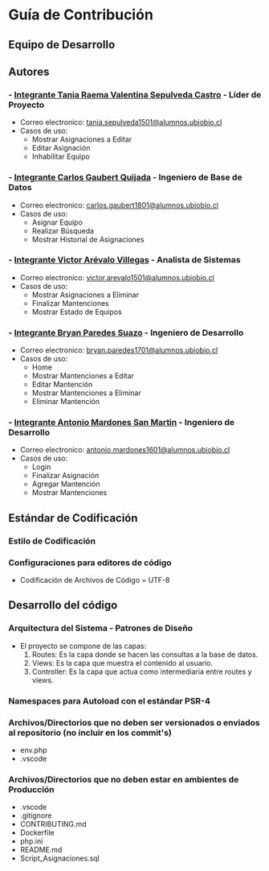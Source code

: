 # Guía de Contribución

## Equipo de Desarrollo

## Autores
### - [Integrante Tania Raema Valentina Sepulveda Castro](@19364443-0) - Líder de Proyecto
- Correo electronico: tania.sepulveda1501@alumnos.ubiobio.cl
- Casos de uso: 
    - Mostrar Asignaciones a Editar
    - Editar Asignación
    - Inhabilitar Equipo

### - [Integrante Carlos Gaubert Quijada](@18685588-4) - Ingeniero de Base de Datos
- Correo electronico: carlos.gaubert1801@alumnos.ubiobio.cl
- Casos de uso:
    - Asignar Equipo
    - Realizar Búsqueda
    - Mostrar Historial de Asignaciones

### - [Integrante Victor Arévalo Villegas](@19663060-0) - Analista de Sistemas
- Correo electronico: victor.arevalo1501@alumnos.ubiobio.cl
- Casos de uso:
    - Mostrar Asignaciones a Eliminar
    - Finalizar Mantenciones
    - Mostrar Estado de Equipos

### - [Integrante Bryan Paredes Suazo](@19595932-3) - Ingeniero de Desarrollo
- Correo electronico: bryan.paredes1701@alumnos.ubiobio.cl
- Casos de uso:
    - Home
    - Mostrar Mantenciones a Editar
    - Editar Mantención
    - Mostrar Mantenciones a Eliminar
    - Eliminar Mantención

### - [Integrante Antonio Mardones San Martin](@19906834-2) - Ingeniero de Desarrollo
- Correo electronico: antonio.mardones1601@alumnos.ubiobio.cl
- Casos de uso:
    - Login
    - Finalizar Asignación
    - Agregar Mantención
    - Mostrar Mantenciones

## Estándar de Codificación

### Estilo de Codificación


### Configuraciones para editores de código

- Codificación de Archivos de Código = UTF-8

## Desarrollo del código

### Arquitectura del Sistema - Patrones de Diseño

- El proyecto se compone de las capas: 
    1. Routes: Es la capa donde se hacen las consultas a la base de datos.
    2. Views: Es la capa que muestra el contenido al usuario.
    3. Controller: Es la capa que actua como intermediaria entre routes y views.

### Namespaces para Autoload con el estándar PSR-4


### Archivos/Directorios que no deben ser versionados o enviados al repositorio (**no** incluir en los **commit's**)

- env.php
- .vscode

### Archivos/Directorios que no deben estar en ambientes de Producción

- .vscode
- .gitignore
- CONTRIBUTING.md 
- Dockerfile
- php.ini 
- README.md
- Script_Asignaciones.sql
